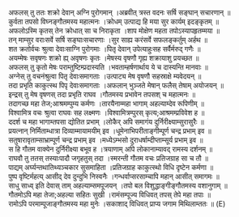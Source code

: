 

  
अफलस् तु ततः शक्रो देवान् अग्नि पुरोगमान् ।अब्रवीत् त्रस्त वदनः सर्षि सङ्घान् सचारणान्  ॥   
कुर्वता तपसो विघ्नङ्गौतमस्य महात्मनः ।क्रोधम् उत्पाद्य हि मया सुर कार्यम् इदङ्कृतम्  ॥   
अफलोऽस्मि कृतस् तेन क्रोधात् सा च निराकृता ।शाप मोक्षेण महता तपोऽस्यापहृतम्मया  ॥   
तन् माम्सुर वराःसर्वे सर्षि सङ्घाःसचारणाः ।सुर साह्य करंसर्वे सफलङ्कर्तुम् अर्हथ  ॥   
शत क्रतोर्वचः श्रुत्वा देवाःसाग्नि पुरोगमाः ।पितृ देवान् उपेत्याहुःसह सर्वैर्मरुद् गणैः  ॥   
अयम्मेषः सवृषणः शक्रो ह्य् अवृषणः कृतः ।मेषस्य वृषणौ गृह्य शक्रायाशु प्रयच्छत  ॥   
अफलस् तु कृतो मेषः पराम्तुष्टिम्प्रदास्यति ।भवताम्हर्षणार्थाय ये च दास्यन्ति मानवाः  ॥   
अग्नेस् तु वचनंश्रुत्वा पितृ देवाःसमागताः ।उत्पाट्य मेष वृषणौ सहस्राक्षे म्यवेदयन्  ॥   
तदा प्रभृति काकुत्स्थ पिपृ देवाःसमागताः ।अफलान् भुञ्जते मेषान् फलैस् तेषाम् अयोजयन्  ॥   
इन्द्रस् तु मेष वृषणस् तदा प्रभृति राघव ।गौतमस्य प्रभावेन तपसश् च महात्मनः  ॥   
तदागच्छ महा तेज;आश्रमम्पुम्य कर्मणः ।तारयैनाम्महा भागाम् अहल्याम्देव रूपिणीम्  ॥   
विश्वामित्र वचः श्रुत्वा राघवः सह लक्ष्मणः ।विश्वामित्रम्पुरस् कृत्य;आश्रमम्प्रविवेश ह  ॥   
ददर्श च महा भागाम्तपसा द्योतित प्रभाम् ।लोकैर् अपि समागंय दुर्निरीक्ष्याम्सुरासुरैः  ॥   
प्रयत्नान् निर्मिताम्धात्रा दिव्याम्मायामयीम् इव ।धूमेनाभिपरीताङ्गीम्पूर्ण चन्द्र प्रभाम् इव  ॥   
सतुषारावृताम्साभ्राम्पूर्ण चन्द्र प्रभाम् इव ।मध्येऽम्भसो दुराधर्षाम्दीप्ताम्सूर्य प्रभाम् इव  ॥   
स हि गौतम वाक्येन दुर्निरीक्ष्या बभूव ह ।त्रयाणाम् अपि लोकानाम्यावद् रामस्य दर्शनम्  ॥   
राघवौ तु ततस् तस्याःपादौ जगृहतुस् तदा ।स्मरन्ती गौतम वचः प्रतिजग्राह सा च तौ  ॥   
पाद्यम् अर्घ्यन्तथातिथ्यञ्चकार सुसमाहिता ।प्रतिजग्राह काकुत्स्थो विधि दृष्टेन कर्मणा  ॥   
पुष्प वृष्टिर्महत्य् आसीद् देव दुन्दुभि निस्वनैः ।गन्धर्वाप्सरसाम्चापि महान् आसीत् समागमः  ॥   
साधु साध्व् इति देवास् ताम् अहल्याम्समपूजयन् ।तपो बल विशुद्धाङ्गीङ्गौतमस्य वशानुगाम्  ॥   
गौतमोऽपि महा तेजा;अहल्या सहितः सुखी ।रामंसम्पूज्य विधिवत् तपस् तेपे महा तपाः  ॥   
रामोऽपि परमाम्पूजाङ्गौतमस्य महा मुनेः ।सकाशाद् विधिवत् प्राप्य जगाम मिथिलाम्ततः  ॥ (E)  
